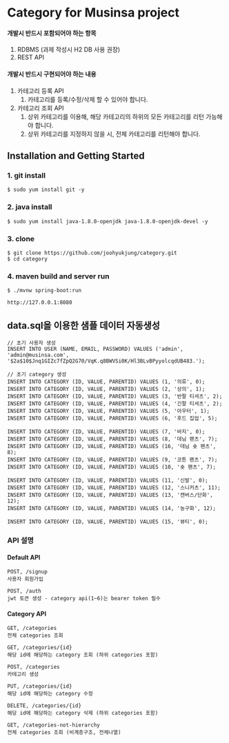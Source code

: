 # Category for Musinsa project
#### 개발시 반드시 포함되어야 하는 항목
1. RDBMS (과제 작성시 H2 DB 사용 권장)
2. REST API

#### 개발시 반드시 구현되어야 하는 내용
1. 카테고리 등록 API
   1. 카테고리를 등록/수정/삭제 할 수 있어야 합니다.
2. 카테고리 조회 API
   1. 상위 카테고리를 이용해, 해당 카테고리의 하위의 모든 카테고리를 리턴 가능해야 합니다. 
   2. 상위 카테고리를 지정하지 않을 시, 전체 카테고리를 리턴해야 합니다.

## Installation and Getting Started
### 1. git install
    $ sudo yum install git -y
### 2. java install
    $ sudo yum install java-1.8.0-openjdk java-1.8.0-openjdk-devel -y
### 3. clone
    $ git clone https://github.com/joohyukjung/category.git
    $ cd category
### 4. maven build and server run
    $ ./mvnw spring-boot:run

    http://127.0.0.1:8080

## data.sql을 이용한 샘플 데이터 자동생성
    // 초기 사용자 생성
    INSERT INTO USER (NAME, EMAIL, PASSWORD) VALUES ('admin', 'admin@musinsa.com', '$2a$10$Jnq1GIZc7fZpQ2G70/VqK.q8BWVSi0K/Hl3BLvBPyyolcqdUB483.');
    
    // 초기 category 생성
    INSERT INTO CATEGORY (ID, VALUE, PARENTID) VALUES (1, '의류', 0); 
    INSERT INTO CATEGORY (ID, VALUE, PARENTID) VALUES (2, '상의', 1);
    INSERT INTO CATEGORY (ID, VALUE, PARENTID) VALUES (3, '반팔 티셔츠', 2);
    INSERT INTO CATEGORY (ID, VALUE, PARENTID) VALUES (4, '긴팔 티셔츠', 2);
    INSERT INTO CATEGORY (ID, VALUE, PARENTID) VALUES (5, '아우터', 1);
    INSERT INTO CATEGORY (ID, VALUE, PARENTID) VALUES (6, '후드 집업', 5);
    
    INSERT INTO CATEGORY (ID, VALUE, PARENTID) VALUES (7, '바지', 0);
    INSERT INTO CATEGORY (ID, VALUE, PARENTID) VALUES (8, '데님 팬츠', 7);
    INSERT INTO CATEGORY (ID, VALUE, PARENTID) VALUES (16, '데님 숏 팬츠', 8);
    INSERT INTO CATEGORY (ID, VALUE, PARENTID) VALUES (9, '코튼 팬츠', 7);
    INSERT INTO CATEGORY (ID, VALUE, PARENTID) VALUES (10, '숏 팬츠', 7);
    
    INSERT INTO CATEGORY (ID, VALUE, PARENTID) VALUES (11, '신발', 0);
    INSERT INTO CATEGORY (ID, VALUE, PARENTID) VALUES (12, '스니커츠', 11);
    INSERT INTO CATEGORY (ID, VALUE, PARENTID) VALUES (13, '캔버스/단화', 12);
    INSERT INTO CATEGORY (ID, VALUE, PARENTID) VALUES (14, '농구화', 12);
    
    INSERT INTO CATEGORY (ID, VALUE, PARENTID) VALUES (15, '뷰티', 0);
    
### API 설명
#### Default API
    POST, /signup
    사용자 회원가입
    
    POST, /auth
    jwt 토큰 생성 - category api(1~6)는 bearer token 필수

#### Category API 
    GET, /categories
    전체 categories 조회
    
    GET, /categories/{id}
    해당 id에 해당하는 category 조회 (하위 categories 포함)
    
    POST, /categories
    카테고리 생성
    
    PUT, /categories/{id}
    해당 id에 해당하는 category 수정
    
    DELETE, /categories/{id}
    해당 id에 해당하는 category 삭제 (하위 categories 포함)
    
    GET, /categories-not-hierarchy
    전체 categories 조회 (비계층구조, 전체나열)
    

    
